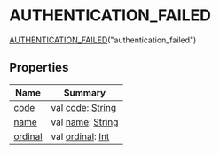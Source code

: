 # AUTHENTICATION_FAILED


[AUTHENTICATION_FAILED](index.md)(&quot;authentication_failed&quot;)

## Properties

| Name | Summary |
|---|---|
| [code](../code.md) | val [code](../code.md): [String](https://kotlinlang.org/api/latest/jvm/stdlib/kotlin/-string/index.html) |
| [name](../../../../io.logto.sdk.android.exception/-logto-exception/-message/-n-o-t_-a-u-t-h-e-n-t-i-c-a-t-e-d/index.md#-372974862%2FProperties%2F1239322798) | val [name](../../../../io.logto.sdk.android.exception/-logto-exception/-message/-n-o-t_-a-u-t-h-e-n-t-i-c-a-t-e-d/index.md#-372974862%2FProperties%2F1239322798): [String](https://kotlinlang.org/api/latest/jvm/stdlib/kotlin/-string/index.html) |
| [ordinal](../../../../io.logto.sdk.android.exception/-logto-exception/-message/-n-o-t_-a-u-t-h-e-n-t-i-c-a-t-e-d/index.md#-739389684%2FProperties%2F1239322798) | val [ordinal](../../../../io.logto.sdk.android.exception/-logto-exception/-message/-n-o-t_-a-u-t-h-e-n-t-i-c-a-t-e-d/index.md#-739389684%2FProperties%2F1239322798): [Int](https://kotlinlang.org/api/latest/jvm/stdlib/kotlin/-int/index.html) |
